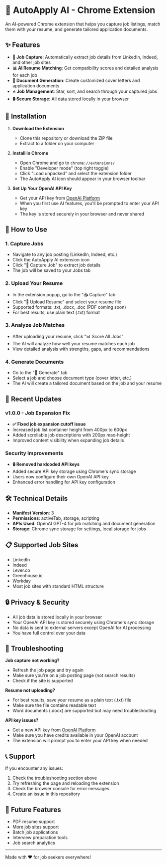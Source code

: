 # 🤖 AutoApply AI - Chrome Extension

An AI-powered Chrome extension that helps you capture job listings, match them with your resume, and generate tailored application documents.

## ✨ Features

- **🎯 Job Capture**: Automatically extract job details from LinkedIn, Indeed, and other job sites
- **📊 AI Resume Matching**: Get compatibility scores and detailed analysis for each job
- **📝 Document Generation**: Create customized cover letters and application documents
- **⭐ Job Management**: Star, sort, and search through your captured jobs
- **🔒 Secure Storage**: All data stored locally in your browser

## 🚀 Installation

1. **Download the Extension**
   - Clone this repository or download the ZIP file
   - Extract to a folder on your computer

2. **Install in Chrome**
   - Open Chrome and go to `chrome://extensions/`
   - Enable "Developer mode" (top right toggle)
   - Click "Load unpacked" and select the extension folder
   - The AutoApply AI icon should appear in your browser toolbar

3. **Set Up Your OpenAI API Key**
   - Get your API key from [OpenAI Platform](https://platform.openai.com/api-keys)
   - When you first use AI features, you'll be prompted to enter your API key
   - The key is stored securely in your browser and never shared

## 🎯 How to Use

### 1. Capture Jobs
- Navigate to any job posting (LinkedIn, Indeed, etc.)
- Click the AutoApply AI extension icon
- Click "🎯 Capture Job" to extract job details
- The job will be saved to your Jobs tab

### 2. Upload Your Resume
- In the extension popup, go to the "📥 Capture" tab
- Click "📄 Upload Resume" and select your resume file
- Supported formats: .txt, .docx, .doc (PDF coming soon)
- For best results, use plain text (.txt) format

### 3. Analyze Job Matches
- After uploading your resume, click "📊 Score All Jobs"
- The AI will analyze how well your resume matches each job
- View detailed analysis with strengths, gaps, and recommendations

### 4. Generate Documents
- Go to the "📝 Generate" tab
- Select a job and choose document type (cover letter, etc.)
- The AI will create a tailored document based on the job and your resume

## 🔧 Recent Updates

### v1.0.0 - Job Expansion Fix
- **✅ Fixed job expansion cutoff issue**
- Increased job list container height from 400px to 600px
- Added scrollable job descriptions with 200px max-height
- Improved content visibility when expanding job details

### Security Improvements
- **🔒 Removed hardcoded API keys**
- Added secure API key storage using Chrome's sync storage
- Users now configure their own OpenAI API key
- Enhanced error handling for API key configuration

## 🛠️ Technical Details

- **Manifest Version**: 3
- **Permissions**: activeTab, storage, scripting
- **APIs Used**: OpenAI GPT-4 for job matching and document generation
- **Storage**: Chrome sync storage for settings, local storage for jobs

## 📋 Supported Job Sites

- LinkedIn
- Indeed
- Lever.co
- Greenhouse.io
- Workday
- Most job sites with standard HTML structure

## 🔒 Privacy & Security

- All job data is stored locally in your browser
- Your OpenAI API key is stored securely using Chrome's sync storage
- No data is sent to external servers except OpenAI for AI processing
- You have full control over your data

## 🐛 Troubleshooting

**Job capture not working?**
- Refresh the job page and try again
- Make sure you're on a job posting page (not search results)
- Check if the site is supported

**Resume not uploading?**
- For best results, save your resume as a plain text (.txt) file
- Make sure the file contains readable text
- Word documents (.docx) are supported but may need troubleshooting

**API key issues?**
- Get a new API key from [OpenAI Platform](https://platform.openai.com/api-keys)
- Make sure you have credits available in your OpenAI account
- The extension will prompt you to enter your API key when needed

## 📞 Support

If you encounter any issues:
1. Check the troubleshooting section above
2. Try refreshing the page and reloading the extension
3. Check the browser console for error messages
4. Create an issue in this repository

## 🚀 Future Features

- PDF resume support
- More job sites support
- Batch job applications
- Interview preparation tools
- Job search analytics

---

Made with ❤️ for job seekers everywhere! 